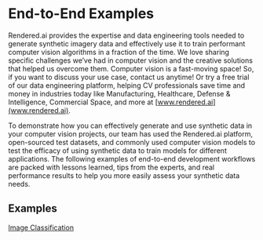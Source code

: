 # End-to-End Examples
Rendered.ai provides the expertise and data engineering tools needed to generate synthetic imagery data and effectively use it to train performant computer vision algorithms in a fraction of the time. We love sharing specific challenges we’ve had in computer vision and the creative solutions that helped us overcome them. Computer vision is a fast-moving space! So, if you want to discuss your use case, contact us anytime! Or try a free trial of our data engineering platform, helping CV professionals save time and money in industries today like Manufacturing, Healthcare, Defense & Intelligence, Commercial Space, and more at [www.rendered.ai](www.rendered.ai).


To demonstrate how you can effectively generate and use synthetic data in your computer vision projects, our team has used the Rendered.ai platform, open-sourced test datasets, and commonly used computer vision models to test the efficacy of using synthetic data to train models for different applications. The following examples of  end-to-end development workflows are packed with lessons learned, tips from the experts, and real performance results to help you more easily assess your synthetic data needs.

## Examples

[Image Classification](https://github.com/renderedai/examples/README.md) 


